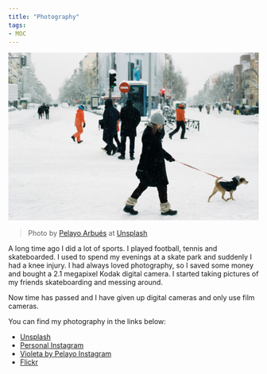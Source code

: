 ```yaml
---
title: "Photography"
tags:
- MOC
---
```


![pelayo-arbues-unsplash](photography/pelayo-arbues-unsplash.jpg)
> Photo by [Pelayo Arbués](https://unsplash.com/es/@pelayoarbues?utm_source=unsplash&utm_medium=referral&utm_content=creditCopyText) at [Unsplash](https://unsplash.com/es/fotos/lx82EMllMzE?utm_source=unsplash&utm_medium=referral&utm_content=creditCopyText)

A long time ago I did a lot of sports. I played football, tennis and skateboarded. I used to spend my evenings at a skate park and suddenly I had a knee injury. I had always loved photography, so I saved some money and bought a 2.1 megapixel Kodak digital camera. I started taking pictures of my friends skateboarding and messing around. 

Now time has passed and I have given up digital cameras and only use film cameras.

You can find my photography in the links below:

- [Unsplash](https://unsplash.com/es/@pelayoarbues)
- [Personal Instagram](https://www.instagram.com/pelayoarbues/)
- [Violeta by Pelayo Instagram](https://www.instagram.com/violetabypelayo/)
- [Flickr](https://www.flickr.com/photos/wonderfulhorriblelife/)


